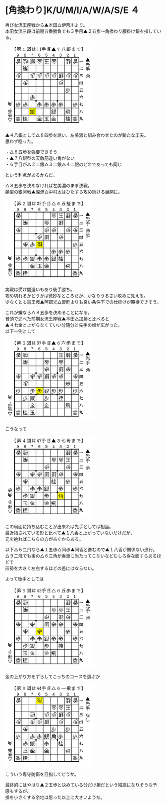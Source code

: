 # [角換わり]K/U/M/I/A/W/A/S/E ４  

再び女流王座戦から▲本田△伊奈川より。  
本田女流三段は前期五番勝負でも３手目▲２五歩～角換わり腰掛け銀を指している。  

![](images/20130705004525.png)  

▲４八銀として△８四歩を誘い、左美濃と組み合わせたのが新たな工夫。  
思わず唸った。  

・△８五歩を強要できそう  
・▲７八銀型の天敵筋違い角がない  
・６手目が△２二銀△３二銀△４二銀のどれであっても同じ  

という利点があるからだ。  

△８五歩を決めなければ左美濃のまま決戦。  
類型の銀河戦▲深浦△中村太はひたすら攻め続ける展開に。  

![](images/20130705004524.png)  

実戦は受け間違いもあり後手勝ち。  
攻め切れるかどうかは微妙なところだが、かなりうるさい攻めに見える。  
少なくとも電王戦▲阿部光△習甦よりも良い条件下での仕掛けが期待できそう。  

これが嫌なら△８五歩を決めることになる。  
冒頭で述べた前期女流王座戦▲本田△加藤と比べると  
▲４七金と上がらなくていい分随分と先手の幅が広がった。  
以下一例として  

![](images/20130705004523.png)  

こうなって  

![](images/20130705004522.png)  

この局面に持ち込むことが出来れば先手としては相当。  
最近指されている形と比べて▲１八香と上がっていないだけだが、  
元を辿ればこちらの方が古くからある。  

以下△６二飛なら▲１五歩△同歩▲同香と進むので▲１八香が関係ない進行。  
△９二飛でも後の△６三角が香車に当たってこないなどむしろ得な面すらあるほどで  
形勢を大きく左右するほどの差にはならない。  

よって後手としては  

![](images/20130705004521.png)  

金の上がり方をずらしてこっちのコースを選ぶか  

![](images/20130705004520.png)  

こういう専守防衛を目指してどうか。  

最終的にはやはり▲２五歩と決めている分だけ損だという結論になりそうな予感もするが、  
損を小さくする余地は思った以上に大きいようだ。  
